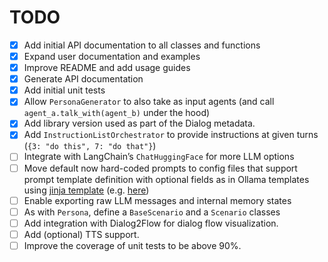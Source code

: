 # TODO

- [x] Add initial API documentation to all classes and functions
- [x] Expand user documentation and examples
- [x] Improve README and add usage guides
- [x] Generate API documentation
- [x] Add initial unit tests
- [x] Allow `PersonaGenerator` to also take as input agents (and call `agent_a.talk_with(agent_b)` under the hood)
- [x] Add library version used as part of the Dialog metadata.
- [x] Add `InstructionListOrchestrator` to provide instructions at given turns (`{3: "do this", 7: "do that"}`)
- [ ] Integrate with LangChain’s `ChatHuggingFace` for more LLM options
- [ ] Move default now hard-coded prompts to config files that support prompt template definition with optional fields as in Ollama templates using [jinja template](https://jinja.palletsprojects.com/en/stable/templates/) (e.g. [here](https://ollama.com/library/deepseek-r1:latest/blobs/c5ad996bda6e))
- [ ] Enable exporting raw LLM messages and internal memory states
- [ ] As with `Persona`, define a `BaseScenario` and a `Scenario` classes
- [ ] Add integration with Dialog2Flow for dialog flow visualization.
- [ ] Add (optional) TTS support.
- [ ] Improve the coverage of unit tests to be above 90%.
